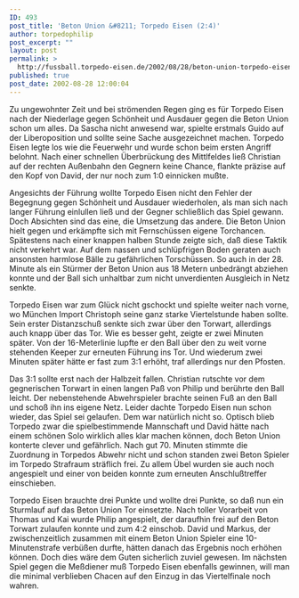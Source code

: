 ```yaml
---
ID: 493
post_title: 'Beton Union &#8211; Torpedo Eisen (2:4)'
author: torpedophilip
post_excerpt: ""
layout: post
permalink: >
  http://fussball.torpedo-eisen.de/2002/08/28/beton-union-torpedo-eisen-24/
published: true
post_date: 2002-08-28 12:00:04
---
```

Zu ungewohnter Zeit und bei strömenden Regen ging es für Torpedo Eisen nach der Niederlage gegen Schönheit und Ausdauer gegen die Beton Union schon um alles. Da Sascha nicht anwesend war, spielte erstmals Guido auf der Liberoposition und sollte seine Sache ausgezeichnet machen. Torpedo Eisen legte los wie die Feuerwehr und wurde schon beim ersten Angriff belohnt. Nach einer schnellen Überbrückung des Mittlfeldes ließ Christian auf der rechten Außenbahn den Gegnern keine Chance, flankte präzise auf den Kopf von David, der nur noch zum 1:0 einnicken mußte.

Angesichts der Führung wollte Torpedo Eisen nicht den Fehler der Begegnung gegen Schönheit und Ausdauer wiederholen, als man sich nach langer Führung einlullen ließ und der Gegner schließlich das Spiel gewann. Doch Absichten sind das eine, die Umsetzung das andere. Die Beton Union hielt gegen und erkämpfte sich mit Fernschüssen eigene Torchancen. Spätestens nach einer knappen halben Stunde zeigte sich, daß diese Taktik nicht verkehrt war. Auf dem nassen und schlüpfrigen Boden geraten auch ansonsten harmlose Bälle zu gefährlichen Torschüssen. So auch in der 28. Minute als ein Stürmer der Beton Union aus 18 Metern unbedrängt abziehen konnte und der Ball sich unhaltbar zum nicht unverdienten Ausgleich in Netz senkte.

Torpedo Eisen war zum Glück nicht gschockt und spielte weiter nach vorne, wo München Import Christoph seine ganz starke Viertelstunde haben sollte. Sein erster Distanzschuß senkte sich zwar über den Torwart, allerdings auch knapp über das Tor. Wie es besser geht, zeigte er zwei Minuten später. Von der 16-Meterlinie lupfte er den Ball über den zu weit vorne stehenden Keeper zur erneuten Führung ins Tor. Und wiederum zwei Minuten später hätte er fast zum 3:1 erhöht, traf allerdings nur den Pfosten.

Das 3:1 sollte erst nach der Halbzeit fallen. Christian rutschte vor dem gegnerischen Torwart in einen langen Paß von Philip und berührte den Ball leicht. Der nebenstehende Abwehrspieler brachte seinen Fuß an den Ball und schoß ihn ins eigene Netz. Leider dachte Torpedo Eisen nun schon wieder, das Spiel sei gelaufen. Dem war natürlich nicht so. Optisch blieb Torpedo zwar die spielbestimmende Mannschaft und David hätte nach einem schönen Solo wirklich alles klar machen können, doch Beton Union konterte clever und gefährlich. Nach gut 70. Minuten stimmte die Zuordnung in Torpedos Abwehr nicht und schon standen zwei Beton Spieler im Torpedo Strafraum sträflich frei. Zu allem Übel wurden sie auch noch angespielt und einer von beiden konnte zum erneuten Anschlußtreffer einschieben.

Torpedo Eisen brauchte drei Punkte und wollte drei Punkte, so daß nun ein Sturmlauf auf das Beton Union Tor einsetzte. Nach toller Vorarbeit von Thomas und Kai wurde Philip angespielt, der daraufhin frei auf den Beton Torwart zulaufen konnte und zum 4:2 einschob. David und Markus, der zwischenzeitlich zusammen mit einem Beton Union Spieler eine 10-Minutenstrafe verbüßen durfte, hätten danach das Ergebnis noch erhöhen können. Doch dies wäre dem Guten sicherlich zuviel gewesen. Im nächsten Spiel gegen die Meßdiener muß Torpedo Eisen ebenfalls gewinnen, will man die minimal verblieben Chacen auf den Einzug in das Viertelfinale noch wahren.